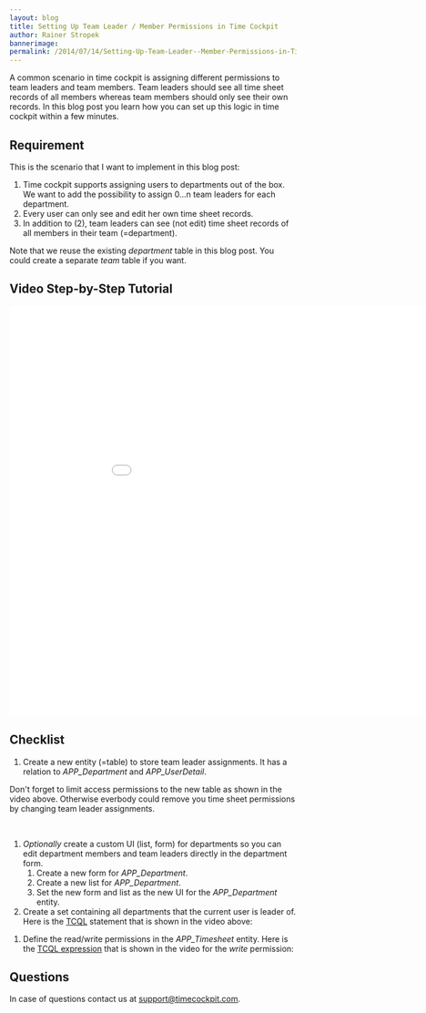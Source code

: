 ```yaml
---
layout: blog
title: Setting Up Team Leader / Member Permissions in Time Cockpit
author: Rainer Stropek
bannerimage: 
permalink: /2014/07/14/Setting-Up-Team-Leader--Member-Permissions-in-Time-Cockpit
---
```


<p xmlns="http://www.w3.org/1999/xhtml">A common scenario in time cockpit is assigning different permissions to team leaders and team members. Team leaders should see all time sheet records of all members whereas team members should only see their own records. In this blog post you learn how you can set up this logic in time cockpit within a few minutes.</p><h2 xmlns="http://www.w3.org/1999/xhtml">Requirement</h2><p xmlns="http://www.w3.org/1999/xhtml">This is the scenario that I want to implement in this blog post:</p><ol xmlns="http://www.w3.org/1999/xhtml">
  <li>Time cockpit supports assigning users to departments out of the box. We want to add the possibility to assign 0...n team leaders for each department.</li>
  <li>Every user can only see and edit her own time sheet records.</li>
  <li>In addition to (2), team leaders can see (not edit) time sheet records of all members in their team (=department).</li>
</ol><p class="showcase" xmlns="http://www.w3.org/1999/xhtml">Note that we reuse the existing <em>department</em> table in this blog post. You could create a separate <em>team</em> table if you want.</p><h2 xmlns="http://www.w3.org/1999/xhtml">Video Step-by-Step Tutorial</h2><div class="videoWrapper" xmlns="http://www.w3.org/1999/xhtml">
  <iframe width="960" height="720" src="//www.youtube.com/embed/vbPTMelzhfE?rel=0" frameborder="0" allowfullscreen="allowfullscreen"></iframe>
</div><h2 xmlns="http://www.w3.org/1999/xhtml">Checklist</h2><ol xmlns="http://www.w3.org/1999/xhtml">
  <li>Create a new entity (=table) to store team leader assignments. It has a relation to <em>APP_Department</em> and <em>APP_UserDetail</em>.</li>
</ol><p class="showcase" xmlns="http://www.w3.org/1999/xhtml">Don't forget to limit access permissions to the new table as shown in the video above. Otherwise everbody could remove you time sheet permissions by changing team leader assignments.</p><br xmlns="http://www.w3.org/1999/xhtml" /><ol xmlns="http://www.w3.org/1999/xhtml">
  <li>
    <em>Optionally</em> create a custom UI (list, form) for departments so you can edit department members and team leaders directly in the department form. 

<ol><li>Create a new form for <em>APP_Department</em>.</li><li>Create a new list for <em>APP_Department</em>.</li><li>Set the new form and list as the new UI for the <em>APP_Department</em> entity.</li></ol></li>
  <li>Create a set containing all departments that the current user is leader of. Here is the <a href="http://help.timecockpit.com/?topic=html/a7465f29-c739-4a14-bf5b-09821133dd9a.htm" target="_blank">TCQL</a> statement that is shown in the video above:</li>
</ol><f:function name="Composite.Web.Html.SyntaxHighlighter" xmlns:f="http://www.composite.net/ns/function/1.0">
  <f:param name="SourceCode" value="From D In TeamLeader&#xA;Where D.TeamLeaderUser.UserDetailUuid = Environment.CurrentUser.UserDetailUuid&#xA;Select New With { D.Department.Code }" xmlns:f="http://www.composite.net/ns/function/1.0" />
  <f:param name="CodeType" value="c#" xmlns:f="http://www.composite.net/ns/function/1.0" />
</f:function><ol xmlns="http://www.w3.org/1999/xhtml">
  <li>Define the read/write permissions in the <em>APP_Timesheet</em> entity. Here is the <a href="http://help.timecockpit.com/?topic=html/28e3e0bd-6bd7-4435-930b-69671817bf95.htm" target="_blank">TCQL expression</a> that is shown in the video for the <em>write</em> permission:</li>
</ol><f:function name="Composite.Web.Html.SyntaxHighlighter" xmlns:f="http://www.composite.net/ns/function/1.0">
  <f:param name="SourceCode" value="Current.UserDetail.UserDetailUuid = Environment.CurrentUser.UserDetailUuid&#xA; Or Current.UserDetail.Department.Code In Set('DepartmentsLedByMe', 'Code')&#xA; Or 'Admin' In Set('CurrentUserRoles', 'Code')" xmlns:f="http://www.composite.net/ns/function/1.0" />
  <f:param name="CodeType" value="c#" xmlns:f="http://www.composite.net/ns/function/1.0" />
</f:function><h2 xmlns="http://www.w3.org/1999/xhtml">Questions</h2><p xmlns="http://www.w3.org/1999/xhtml">In case of questions contact us at <a href="mailto:support@timecockpit.com">support@timecockpit.com</a>.</p>